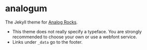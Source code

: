 # analogum

The Jekyll theme for [Analog Rocks](http://analog.rocks).

* This theme does not really specify a typeface. You are strongly recommended to
choose your own or use a webfont service.
* Links under `_data` go to the footer.
